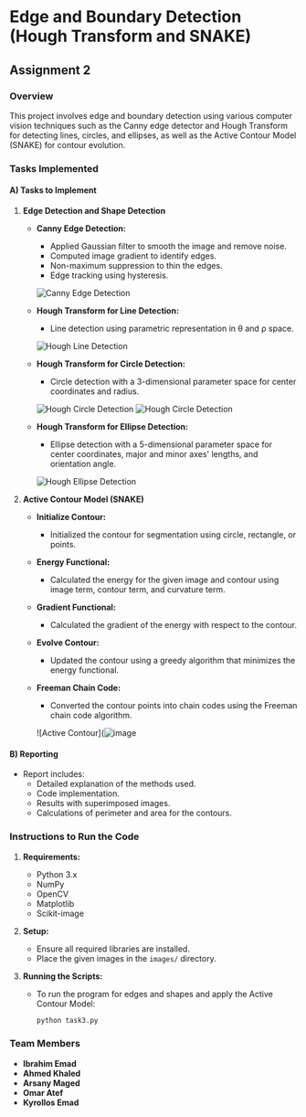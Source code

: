 # Edge and Boundary Detection (Hough Transform and SNAKE)

## Assignment 2


### Overview
This project involves edge and boundary detection using various computer vision techniques such as the Canny edge detector and Hough Transform for detecting lines, circles, and ellipses, as well as the Active Contour Model (SNAKE) for contour evolution.

### Tasks Implemented

#### A) Tasks to Implement

1. **Edge Detection and Shape Detection**
    - **Canny Edge Detection:**
        - Applied Gaussian filter to smooth the image and remove noise.
        - Computed image gradient to identify edges.
        - Non-maximum suppression to thin the edges.
        - Edge tracking using hysteresis.
        
      ![Canny Edge Detection]((assets/output/active-contour.jpg))
      

      
    - **Hough Transform for Line Detection:**
        - Line detection using parametric representation in θ and ρ space.
        
      ![Hough Line Detection]([https://i.imgur.com/XtNH9Hp.png](https://github.com/IbrahimEmad11/CompVision_Task2/blob/main/assets/output/hough-line.jpg))
      
    - **Hough Transform for Circle Detection:**
        - Circle detection with a 3-dimensional parameter space for center coordinates and radius.
        
      ![Hough Circle Detection]([https://i.imgur.com/6G6aeAs.png](https://github.com/IbrahimEmad11/CompVision_Task2/blob/main/assets/output/hough-circle1.jpg))
      ![Hough Circle Detection]([https://i.imgur.com/X7BpmQN.png](https://github.com/IbrahimEmad11/CompVision_Task2/blob/main/assets/output/hough-circle2.jpg))
      
    - **Hough Transform for Ellipse Detection:**
        - Ellipse detection with a 5-dimensional parameter space for center coordinates, major and minor axes' lengths, and orientation angle.
        
      ![Hough Ellipse Detection]([https://i.imgur.com/LKlhMx0.png](https://github.com/IbrahimEmad11/CompVision_Task2/blob/main/assets/output/hough-elipse.png))

2. **Active Contour Model (SNAKE)**
    - **Initialize Contour:**
        - Initialized the contour for segmentation using circle, rectangle, or points.
    - **Energy Functional:**
        - Calculated the energy for the given image and contour using image term, contour term, and curvature term.
    - **Gradient Functional:**
        - Calculated the gradient of the energy with respect to the contour.
    - **Evolve Contour:**
        - Updated the contour using a greedy algorithm that minimizes the energy functional.
    - **Freeman Chain Code:**
        - Converted the contour points into chain codes using the Freeman chain code algorithm.
        
      ![Active Contour](![image]([https://github.com/IbrahimEmad11/CompVision_Task2/assets/output/active-contour.jpg](https://github.com/IbrahimEmad11/CompVision_Task2/blob/main/assets/output/active-contour.jpg))

#### B) Reporting

- Report includes:
    - Detailed explanation of the methods used.
    - Code implementation.
    - Results with superimposed images.
    - Calculations of perimeter and area for the contours.


### Instructions to Run the Code

1. **Requirements:**
    - Python 3.x
    - NumPy
    - OpenCV
    - Matplotlib
    - Scikit-image

2. **Setup:**
    - Ensure all required libraries are installed.
    - Place the given images in the `images/` directory.

3. **Running the Scripts:**
    - To run the program for edges and shapes and apply the Active Contour Model:
      ```bash
      python task3.py
      ```
### Team Members
- **Ibrahim Emad** 
- **Ahmed Khaled**
- **Arsany Maged** 
- **Omar Atef** 
- **Kyrollos Emad** 
